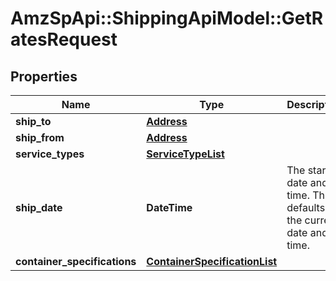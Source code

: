 # AmzSpApi::ShippingApiModel::GetRatesRequest

## Properties
Name | Type | Description | Notes
------------ | ------------- | ------------- | -------------
**ship_to** | [**Address**](Address.md) |  | 
**ship_from** | [**Address**](Address.md) |  | 
**service_types** | [**ServiceTypeList**](ServiceTypeList.md) |  | 
**ship_date** | **DateTime** | The start date and time. This defaults to the current date and time. | [optional] 
**container_specifications** | [**ContainerSpecificationList**](ContainerSpecificationList.md) |  | 


